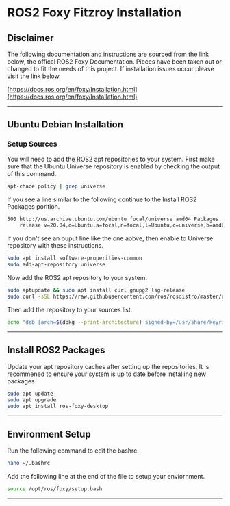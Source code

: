 # ROS2 Foxy Fitzroy Installation

## Disclaimer

The following documentation and instructions are sourced from the link below, the offical ROS2 Foxy Documentation. Pieces have been taken out or changed to fit the needs of this project. If installation issues occur please visit the link below.

[https://docs.ros.org/en/foxy/Installation.html](https://docs.ros.org/en/foxy/Installation.html)

---

## Ubuntu Debian Installation

### Setup Sources

You will need to add the ROS2 apt repositories to your system. First make sure that the Ubuntu Universe repository is enabled by checking the output of this command.

```bash
apt-chace policy | grep universe
```

If you see a line similar to the following continue to the Install ROS2 Packages porition.

```bash
500 http://us.archive.ubuntu.com/ubuntu focal/universe amd64 Packages
    release v=20.04,o=Ubuntu,a=focal,n=focal,l=Ubuntu,c=universe,b=amd64
```

If you don't see an ouput line like the one aobve, then enable to Universe repository with these instructions.

```bash
sudo apt install software-properities-common
sudo add-apt-repository universe
```

Now add the ROS2 apt repository to your system.

```bash
sudo aptupdate && sudo apt install curl gnupg2 lsg-release
sudo curl -sSL https://raw.githubusercontent.com/ros/rosdistro/master/ros.key  -o /usr/share/keyrings/ros-archive-keyring.gpg
```

Then add the repository to your sources list.

```bash
echo "deb [arch=$(dpkg --print-architecture) signed-by=/usr/share/keyrings/ros-archive-keyring.gpg] http://packages.ros.org/ros2/ubuntu $(source /etc/os-release && echo $UBUNTU_CODENAME) main" | sudo tee /etc/apt/sources.list.d/ros2.list > /dev/null
```

---

## Install ROS2 Packages

Update your apt repository caches after setting up the repositories. It is recommened to ensure your system is up to date before installing new packages.

```bash
sudo apt update
sudo apt upgrade
sudo apt install ros-foxy-desktop
```

---

## Environment Setup

Run the following command to edit the bashrc.

```bash
nano ~/.bashrc
```

Add the following line at the end of the file to setup your enviornment.

```bash
source /opt/ros/foxy/setup.bash
```

---
